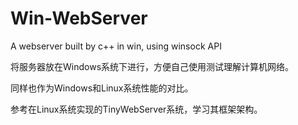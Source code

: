 # Win-WebServer
A webserver built by c++ in win, using winsock API

将服务器放在Windows系统下进行，方便自己使用测试理解计算机网络。

同样也作为Windows和Linux系统性能的对比。

参考在Linux系统实现的TinyWebServer系统，学习其框架架构。
